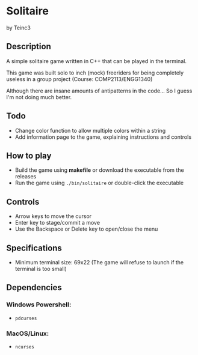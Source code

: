 # Solitaire
by Teinc3

## Description
A simple solitaire game written in C++ that can be played in the terminal.

This game was built solo to inch (mock) freeriders for being completely useless in a group project (Course: COMP2113/ENGG1340)

Although there are insane amounts of antipatterns in the code... So I guess I'm not doing much better.

## Todo
- Change color function to allow multiple colors within a string 
- Add information page to the game, explaining instructions and controls

## How to play
- Build the game using **makefile** or download the executable from the releases
- Run the game using `./bin/solitaire` or double-click the executable

## Controls
- Arrow keys to move the cursor
- Enter key to stage/commit a move
- Use the Backspace or Delete key to open/close the menu

## Specifications
- Minimum terminal size: 69x22 (The game will refuse to launch if the terminal is too small)

## Dependencies
### Windows Powershell:
- `pdcurses`
### MacOS/Linux:
- `ncurses`